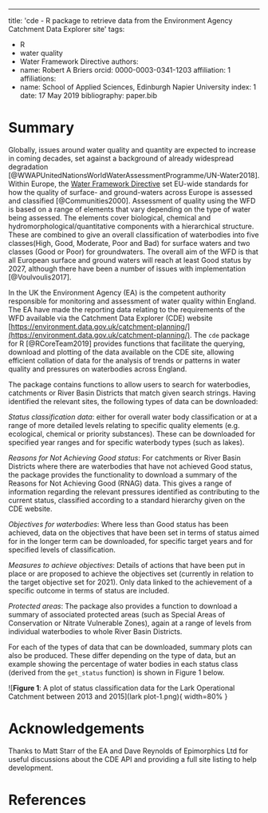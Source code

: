 ---
title: 'cde - R package to retrieve data from the Environment Agency Catchment Data Explorer site'
tags:
  - R
  - water quality
  - Water Framework Directive
authors:
  - name: Robert A Briers
    orcid: 0000-0003-0341-1203
    affiliation: 1
affiliations:
 - name: School of Applied Sciences, Edinburgh Napier University
   index: 1
date: 17 May 2019
bibliography: paper.bib

# Summary

Globally, issues around water quality and quantity are expected to increase in coming decades, set against a background of already widespread degradation [@WWAPUnitedNationsWorldWaterAssessmentProgramme/UN-Water2018]. Within Europe, the [Water Framework Directive](http://ec.europa.eu/environment/water/water-framework/index_en.html) set EU-wide standards for how the quality of surface- and ground-waters across Europe is assessed and classified [@Communities2000]. Assessment of quality using the WFD is based on a range of elements that vary depending on the type of water being assessed. The elements cover biological, chemical and hydromorphological/quantitative components with a hierarchical structure. These are combined to give an overall classification of waterbodies into five classes(High, Good, Moderate, Poor and Bad) for surface waters and two classes (Good or Poor) for groundwaters. The overall aim of the WFD is that all European surface and ground waters will reach at least Good status by 2027, although there have been a number of issues with implementation [@Voulvoulis2017].

In the UK the Environment Agency (EA) is the competent authority responsible for monitoring and assessment of water quality within England. The EA have made the reporting data relating to the requirements of the WFD available via the Catchment Data Explorer (CDE) website [https://environment.data.gov.uk/catchment-planning/](https://environment.data.gov.uk/catchment-planning/). The ``cde`` package for R [@RCoreTeam2019] provides functions that facilitate the querying, download and plotting of the data available on the CDE site, allowing efficient collation of data for the analysis of trends or patterns in water quality and pressures on waterbodies across England.

The package contains functions to allow users to search for waterbodies, catchments or River Basin Districts that match given search strings. Having identified the relevant sites, the following types of data can be downloaded:

*Status classification data*: either for overall water body classification or at a range of more detailed levels relating to specific quality elements (e.g. ecological, chemical or priority substances). These can be downloaded for specified year ranges and for specific waterbody types (such as lakes).

*Reasons for Not Achieving Good status*: For catchments or River Basin Districts where there are waterbodies that have not achieved Good status, the package provides the functionality to download a summary of the Reasons for Not Achieving Good (RNAG) data. This gives a range of information regarding the relevant pressures identified as contributing to the current status, classified according to a standard hierarchy given on the CDE website.

*Objectives for waterbodies*: Where less than Good status has been achieved, data on the objectives that have been set in terms of status aimed for in the longer term can be downloaded, for specific target years and for specified levels of classification.

*Measures to achieve objectives*: Details of actions that have been put in place or are proposed to achieve the objectives set (currently in relation to the target objective set for 2021). Only data linked to the achievement of a specific outcome in terms of status are included.

*Protected areas*: The package also provides a function to download a summary of associated protected areas (such as Special Areas of Conservation or Nitrate Vulnerable Zones), again at a range of levels from individual waterbodies to whole River Basin Districts.

For each of the types of data that can be downloaded, summary plots can also be produced. These differ depending on the type of data, but an example showing the percentage of water bodies in each status class (derived from the ``get_status`` function) is shown in Figure 1 below.

![**Figure 1**: A plot of status classification data for the Lark Operational Catchment between 2013 and 2015](lark plot-1.png){ width=80% }

# Acknowledgements

Thanks to Matt Starr of the EA and Dave Reynolds of Epimorphics Ltd for useful discussions about the CDE API and providing a full site listing to help development.

# References
